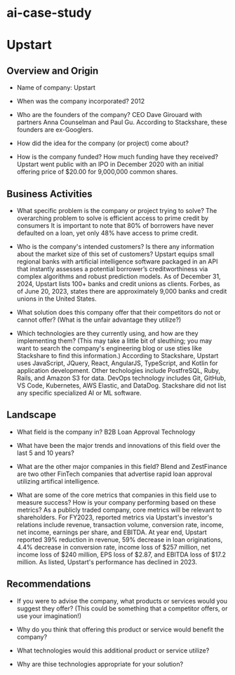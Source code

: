 # ai-case-study
# Upstart

## Overview and Origin

* Name of company: Upstart

* When was the company incorporated? 2012

* Who are the founders of the company? CEO Dave Girouard with partners Anna Counselman and Paul Gu. According to Stackshare, these founders are ex-Googlers.

* How did the idea for the company (or project) come about?

* How is the company funded? How much funding have they received? Upstart went public with an IPO in December 2020 with an initial offering price of $20.00 for 9,000,000 common shares.

## Business Activities

* What specific problem is the company or project trying to solve? The overarching problem to solve is efficient access to prime credit by consumers It is important to note that 80% of borrowers have never defaulted on a loan, yet only 48% have access to prime credit.

* Who is the company's intended customers? Is there any information about the market size of this set of customers? Upstart equips small regional banks with artificial intelligence software packaged in an API that instantly assesses a potential borrower’s creditworthiness via complex algorithms and robust prediction models. As of December 31, 2024, Upstart lists 100+ banks and credit unions as clients. Forbes, as of June 20, 2023, states there are approximately 9,000 banks and credit unions in the United States.

* What solution does this company offer that their competitors do not or cannot offer? (What is the unfair advantage they utilize?)

* Which technologies are they currently using, and how are they implementing them? (This may take a little bit of sleuthing; you may want to search the company's engineering blog or use sties like Stackshare to find this information.) According to Stackshare, Upstart uses JavaScript, JQuery, React, AngularJS, TypeScript, and Kotlin for application development. Other techologies include PostfreSQL, Ruby, Rails, and Amazon S3 for data. DevOps technology includes Git, GitHub, VS Code, Kubernetes, AWS Elastic, and DataDog. Stackshare did not list any specific specialized AI or ML software.

## Landscape

* What field is the company in? B2B Loan Approval Technology

* What have been the major trends and innovations of this field over the last 5 and 10 years?

* What are the other major companies in this field? Blend and ZestFinance are two other FinTech companies that advertise rapid loan approval utilizing artifical intelligence. 

* What are some of the core metrics that companies in this field use to measure success? How is your company performing based on these metrics? As a publicly traded company, core metrics will be relevant to shareholders. For FY2023, reported metrics via Upstart's investor's relations include revenue, transaction volume, conversion rate, income, net income, earnings per share, and EBITDA. At year end, Upstart reported 39% reduction in revenue, 59% decrease in loan originations, 4.4% decrease in conversion rate, income loss of $257 million, net income loss of $240 million, EPS loss of $2.87, and EBITDA loss of $17.2 million. As listed, Upstart's performance has declined in 2023.

## Recommendations

* If you were to advise the company, what products or services would you suggest they offer? (This could be something that a competitor offers, or use your imagination!)

* Why do you think that offering this product or service would benefit the company?

* What technologies would this additional product or service utilize?

* Why are thise technologies appropriate for your solution?
